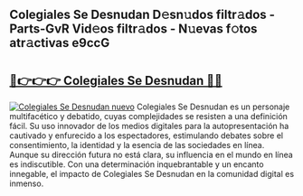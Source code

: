 ## Colegiales Se Desnudan D𝚎sn𝚞dos filtr𝚊dos - Parts-GvR Vid𝚎os filtr𝚊dos - N𝚞evas f𝚘tos atr𝚊ctivas e9ccG

# <h2><a href="http://mbbyuhc.tromn.icu/?c=Colegiales+Se+Desnudan">🔗👉👉👉 Colegiales Se Desnudan 🔗🔗</a></h2>

[![Colegiales Se Desnudan nuevo](https://i.imgur.com/pEAQMta.gif)](http://mbbyuhc.tromn.icu/?c=Colegiales+Se+Desnudan)
Colegiales Se Desnudan es un personaje multifacético y debatido, cuyas complejidades se resisten a una definición fácil.  Su uso innovador de los medios digitales para la autopresentación ha cautivado y enfurecido a los espectadores, estimulando debates sobre el consentimiento, la identidad y la esencia de las sociedades en línea. Aunque su dirección futura no está clara, su influencia en el mundo en línea es indiscutible. Con una determinación inquebrantable y un encanto innegable, el impacto de Colegiales Se Desnudan en la comunidad digital es inmenso.
